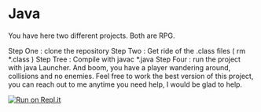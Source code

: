 # Java
You have here two different projects. Both are RPG. 

Step One : clone the repository
Step Two : Get ride of the .class files ( rm *.class )
Step Tree : Compile with javac *.java
Step Four : run the project with java Launcher.
And boom, you have a player wandering around, collisions and no enemies. 
Feel free to work the best version of this project, you can reach out to me anytime you need help,
I would be glad to help. 


[![Run on Repl.it](https://repl.it/badge/github/moukis/Java)](https://repl.it/github/moukis/Java)
